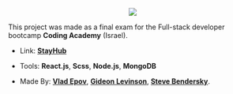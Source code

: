 <p align="center">
  <img class="center" src="https://github.com/VadimEp622/proj-stay-hub/assets/118854398/bc92647c-1016-4c79-ac86-f8cb62985104">
</p>

This project was made as a final exam for the Full-stack developer bootcamp **Coding Academy** (Israel).

- Link: [**StayHub**](https://sprint-4-stayhub.onrender.com/)

- Tools: **React.js**, **Scss**, **Node.js**, **MongoDB**

- Made By:
  [**Vlad Epov**](https://github.com/VadimEp622),
  [**Gideon Levinson**](https://github.com/GideonLevinson),
  [**Steve Bendersky**](https://github.com/Steveb599).
